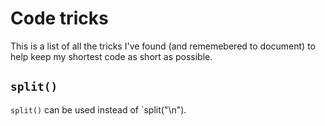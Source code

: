 # Code tricks

This is a list of all the tricks I've found (and rememebered to document) to help keep my shortest code as short as possible.

## `split()`

`split()` can be used instead of `split("\n").
